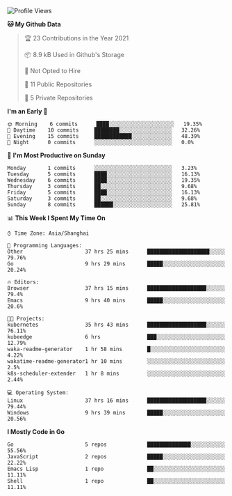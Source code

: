 <!--START_SECTION:waka-->
![Profile Views](http://img.shields.io/badge/Profile%20Views-47-blue)

**🐱 My Github Data** 

> 🏆 23 Contributions in the Year 2021
 > 
> 📦 8.9 kB Used in Github's Storage 
 > 
> 🚫 Not Opted to Hire
 > 
> 📜 11 Public Repositories 
 > 
> 🔑 5 Private Repositories  
 > 
**I'm an Early 🐤** 

```text
🌞 Morning    6 commits      ████░░░░░░░░░░░░░░░░░░░░░   19.35% 
🌆 Daytime    10 commits     ████████░░░░░░░░░░░░░░░░░   32.26% 
🌃 Evening    15 commits     ████████████░░░░░░░░░░░░░   48.39% 
🌙 Night      0 commits      ░░░░░░░░░░░░░░░░░░░░░░░░░   0.0%

```
📅 **I'm Most Productive on Sunday** 

```text
Monday       1 commits      ░░░░░░░░░░░░░░░░░░░░░░░░░   3.23% 
Tuesday      5 commits      ████░░░░░░░░░░░░░░░░░░░░░   16.13% 
Wednesday    6 commits      ████░░░░░░░░░░░░░░░░░░░░░   19.35% 
Thursday     3 commits      ██░░░░░░░░░░░░░░░░░░░░░░░   9.68% 
Friday       5 commits      ████░░░░░░░░░░░░░░░░░░░░░   16.13% 
Saturday     3 commits      ██░░░░░░░░░░░░░░░░░░░░░░░   9.68% 
Sunday       8 commits      ██████░░░░░░░░░░░░░░░░░░░   25.81%

```


📊 **This Week I Spent My Time On** 

```text
⌚︎ Time Zone: Asia/Shanghai

💬 Programming Languages: 
Other                    37 hrs 25 mins      ████████████████████░░░░░   79.76% 
Go                       9 hrs 29 mins       █████░░░░░░░░░░░░░░░░░░░░   20.24%

🔥 Editors: 
Browser                  37 hrs 15 mins      ███████████████████░░░░░░   79.4% 
Emacs                    9 hrs 40 mins       █████░░░░░░░░░░░░░░░░░░░░   20.6%

🐱‍💻 Projects: 
kubernetes               35 hrs 43 mins      ███████████████████░░░░░░   76.11% 
kubeedge                 6 hrs               ███░░░░░░░░░░░░░░░░░░░░░░   12.79% 
waka-readme-generator    1 hr 58 mins        █░░░░░░░░░░░░░░░░░░░░░░░░   4.22% 
wakatime-readme-generator1 hr 10 mins        ░░░░░░░░░░░░░░░░░░░░░░░░░   2.5% 
k8s-scheduler-extender   1 hr 8 mins         ░░░░░░░░░░░░░░░░░░░░░░░░░   2.44%

💻 Operating System: 
Linux                    37 hrs 16 mins      ███████████████████░░░░░░   79.44% 
Windows                  9 hrs 39 mins       █████░░░░░░░░░░░░░░░░░░░░   20.56%

```

**I Mostly Code in Go** 

```text
Go                       5 repos             ██████████████░░░░░░░░░░░   55.56% 
JavaScript               2 repos             █████░░░░░░░░░░░░░░░░░░░░   22.22% 
Emacs Lisp               1 repo              ██░░░░░░░░░░░░░░░░░░░░░░░   11.11% 
Shell                    1 repo              ██░░░░░░░░░░░░░░░░░░░░░░░   11.11%

```



<!--END_SECTION:waka-->
